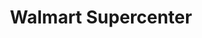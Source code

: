 ---
title: "Walmart Supercenter"
url: /sioux-city/walmart-supercenter-floyd-boulevard/
shop: supermarket
---